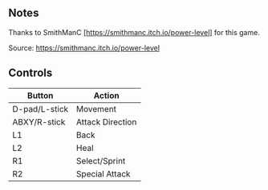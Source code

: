 ## Notes

Thanks to SmithManC [https://smithmanc.itch.io/power-level] for this game.

Source: https://smithmanc.itch.io/power-level


## Controls

| Button | Action |
|--|--| 
|D-pad/L-stick|Movement|
|ABXY/R-stick|Attack Direction|
|L1|Back|
|L2|Heal|
|R1|Select/Sprint|
|R2|Special Attack|


